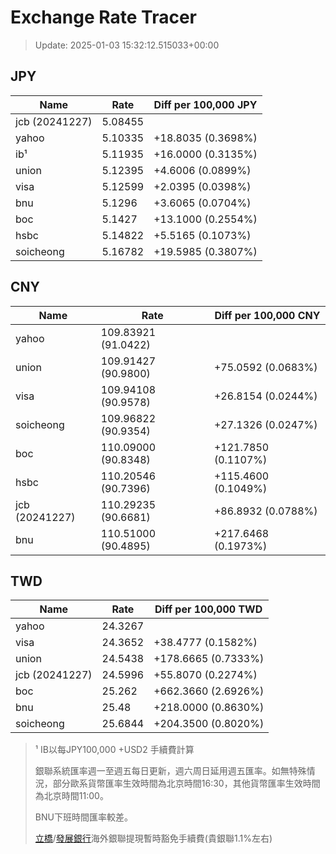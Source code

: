 # Exchange Rate Tracer

> Update: 2025-01-03 15:32:12.515033+00:00

## JPY

| Name           |    Rate | Diff per 100,000 JPY   |
|----------------|---------|------------------------|
| jcb (20241227) | 5.08455 |                        |
| yahoo          | 5.10335 | +18.8035 (0.3698%)     |
| ib¹            | 5.11935 | +16.0000 (0.3135%)     |
| union          | 5.12395 | +4.6006 (0.0899%)      |
| visa           | 5.12599 | +2.0395 (0.0398%)      |
| bnu            | 5.1296  | +3.6065 (0.0704%)      |
| boc            | 5.1427  | +13.1000 (0.2554%)     |
| hsbc           | 5.14822 | +5.5165 (0.1073%)      |
| soicheong      | 5.16782 | +19.5985 (0.3807%)     |

## CNY

| Name           | Rate                | Diff per 100,000 CNY   |
|----------------|---------------------|------------------------|
| yahoo          | 109.83921	(91.0422) |                        |
| union          | 109.91427	(90.9800) | +75.0592 (0.0683%)     |
| visa           | 109.94108	(90.9578) | +26.8154 (0.0244%)     |
| soicheong      | 109.96822	(90.9354) | +27.1326 (0.0247%)     |
| boc            | 110.09000	(90.8348) | +121.7850 (0.1107%)    |
| hsbc           | 110.20546	(90.7396) | +115.4600 (0.1049%)    |
| jcb (20241227) | 110.29235	(90.6681) | +86.8932 (0.0788%)     |
| bnu            | 110.51000	(90.4895) | +217.6468 (0.1973%)    |

## TWD

| Name           |    Rate | Diff per 100,000 TWD   |
|----------------|---------|------------------------|
| yahoo          | 24.3267 |                        |
| visa           | 24.3652 | +38.4777 (0.1582%)     |
| union          | 24.5438 | +178.6665 (0.7333%)    |
| jcb (20241227) | 24.5996 | +55.8070 (0.2274%)     |
| boc            | 25.262  | +662.3660 (2.6926%)    |
| bnu            | 25.48   | +218.0000 (0.8630%)    |
| soicheong      | 25.6844 | +204.3500 (0.8020%)    |


> ¹ IB以每JPY100,000 +USD2 手續費計算
>
> 銀聯系統匯率週一至週五每日更新，週六周日延用週五匯率。如無特殊情況，部分歐系貨幣匯率生效時間為北京時間16:30，其他貨幣匯率生效時間為北京時間11:00。
>
> BNU下班時間匯率較差。
>
> [立橋](https://www.wlbank.com.mo/uploads/ueditor/file/20181211/1544536513900230.pdf)/[發展銀行](https://www.mdb.com.mo/Service_Charges_20230728.pdf)海外銀聯提現暫時豁免手續費(貴銀聯1.1%左右)

